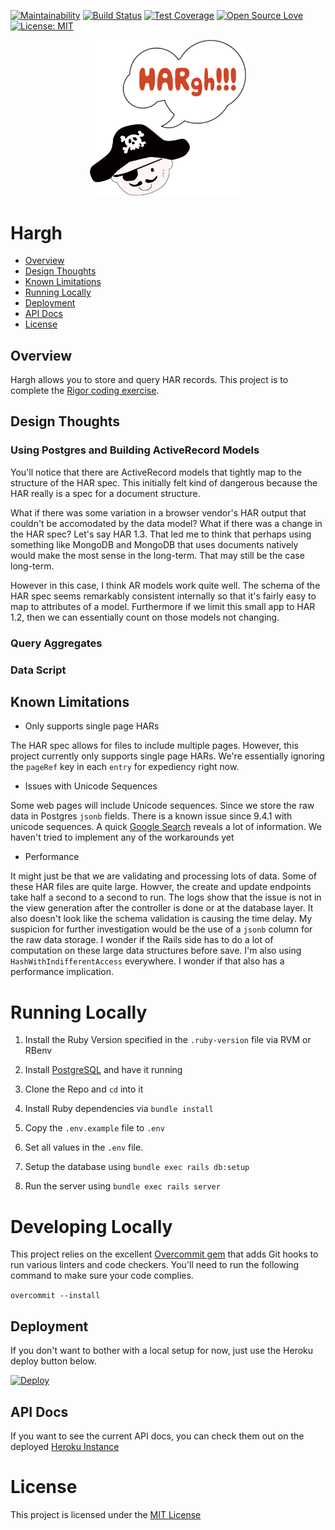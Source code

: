 [![Maintainability](https://api.codeclimate.com/v1/badges/ee6695d41437428570f3/maintainability)](https://codeclimate.com/github/rvirani1/hargh/maintainability)
[![Build Status](https://travis-ci.org/rvirani1/hargh.svg?branch=master)](https://travis-ci.org/rvirani1/hargh)
[![Test Coverage](https://api.codeclimate.com/v1/badges/ee6695d41437428570f3/test_coverage)](https://codeclimate.com/github/rvirani1/hargh/test_coverage)
[![Open Source Love](https://badges.frapsoft.com/os/v2/open-source.svg?v=103)](https://github.com/ellerbrock/open-source-badges/)
[![License: MIT](https://img.shields.io/badge/License-MIT-yellow.svg)](https://opensource.org/licenses/MIT)

<p align="center">
  <img src="readme_images/hargh.png" width="250">
</p>

# Hargh

* [Overview](#overview)
* [Design Thoughts](#design-thoughts)
* [Known Limitations](#known-limitations)
* [Running Locally](#running-locally)
* [Deployment](#deployment)
* [API Docs](#api-docs)
* [License](#license)

## Overview

Hargh allows you to store and query HAR records.
This project is to complete the
[Rigor coding exercise](https://goo.gl/p3b5V1).

## Design Thoughts

### Using Postgres and Building ActiveRecord Models

You'll notice that there are ActiveRecord models that tightly map to
the structure of the HAR spec. This initially felt kind of dangerous
because the HAR really is a spec for a document structure.

What if there was some variation in a browser vendor's HAR output
that couldn't be accomodated by the data model? What if there was a
change in the HAR spec? Let's say HAR 1.3. That led me to think that
perhaps using something like MongoDB and MongoDB that uses documents
natively would make the most sense in the long-term. That may still
be the case long-term.

However in this case, I think AR models work quite well. The schema of
the HAR spec seems remarkably consistent internally so that it's
fairly easy to map to attributes of a model. Furthermore if we
limit this small app to HAR 1.2, then we can essentially count on
those models not changing.

### Query Aggregates

### Data Script

## Known Limitations

* Only supports single page HARs

The HAR spec allows for files to include multiple pages.
However, this project currently only supports single page HARs.
We're essentially ignoring the `pageRef` key in each `entry`
for expediency right now.

* Issues with Unicode Sequences

Some web pages will include Unicode sequences. Since we store the raw
data in Postgres `jsonb` fields. There is a known issue since 9.4.1
with unicode sequences. A quick [Google Search](https://goo.gl/rH7tWF)
reveals a lot of information. We haven't tried to implement any of
the workarounds yet

* Performance

It might just be that we are validating and processing lots of data.
Some of these HAR files are quite large. Howver, the create and update
endpoints take half a second to a second to run. The logs show that the
issue is not in the view generation after the controller is done or at
the database layer. It also doesn't look like the schema validation is
causing the time delay. My suspicion for further investigation would
be the use of a `jsonb` column for the raw data storage. I wonder if the
Rails side has to do a lot of computation on these large data structures
before save. I'm also using `HashWithIndifferentAccess` everywhere. I
wonder if that also has a performance implication.

# Running Locally

1. Install the Ruby Version specified in the `.ruby-version` file via
RVM or RBenv

1. Install [PostgreSQL](https://www.postgresapp.com) and have it running

1. Clone the Repo and `cd` into it

1. Install Ruby dependencies via `bundle install`

1. Copy the `.env.example` file to `.env`

1. Set all values in the `.env` file.

1. Setup the database using `bundle exec rails db:setup`

1. Run the server using `bundle exec rails server`

# Developing Locally

This project relies on the excellent
[Overcommit gem](https://github.com/brigade/overcommit)
that adds Git hooks to run various linters and code checkers.
You'll need to run the following command to make sure
your code complies.

`overcommit --install`

## Deployment

If you don't want to bother with a local setup for now, just use the
Heroku deploy button below.

[![Deploy](https://www.herokucdn.com/deploy/button.svg)](https://heroku.com/deploy)

## API Docs

If you want to see the current API docs, you can check them out on the
deployed [Heroku Instance](https://hargh.herokuapp.com/docs)

# License

This project is licensed under the [MIT License](./LICENSE.md)
